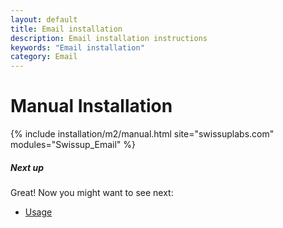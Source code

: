 ```yaml
---
layout: default
title: Email installation
description: Email installation instructions
keywords: "Email installation"
category: Email
---
```


# Manual Installation

{% include installation/m2/manual.html site="swissuplabs.com" modules="Swissup_Email" %}

##### Next up

Great! Now you might want to see next:

- [Usage](/m2/extensions/email/usage/)